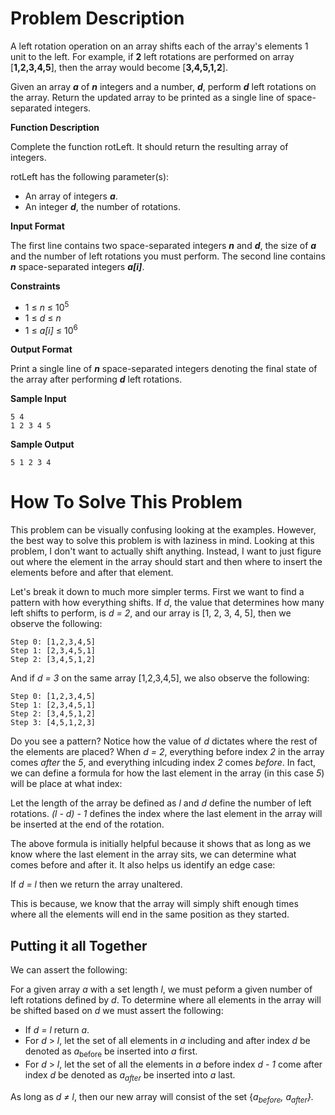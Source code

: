 # Problem Description
A left rotation operation on an array shifts each of the array's elements 1 unit to the left. For example, if <b>2</b> left rotations are performed on array [<b>1,2,3,4,5</b>], then the array would become [<b>3,4,5,1,2</b>].

Given an array <i><b>a</b></i> of <i><b>n</b></i> integers and a number, <i><b>d</b></i>, perform <i><b>d</b></i> left rotations on the array. Return the updated array to be printed as a single line of space-separated integers.

<b>Function Description</b>

Complete the function rotLeft. It should return the resulting array of integers.

rotLeft has the following parameter(s):

- An array of integers <i><b>a</b></i>.
- An integer <i><b>d</b></i>, the number of rotations.

<b>Input Format</b>

The first line contains two space-separated integers <i><b>n</b></i> and <i><b>d</b></i>, the size of <i><b>a</b></i> and the number of left rotations you must perform. The second line contains <i><b>n</b></i> space-separated integers <i><b>a[i]</b></i>.

<b>Constraints</b>

- 1 &leq; <i>n</i> &leq; 10<sup>5</sup>
- 1 &leq; <i>d</i> &leq; <i>n</i>
- 1 &leq; <i>a[i]</i> &leq; 10<sup>6</sup>

<b>Output Format</b>

Print a single line of <i><b>n</b></i> space-separated integers denoting the final state of the array after performing <i><b>d</b></i> left rotations.

<b>Sample Input</b>

    5 4
    1 2 3 4 5

<b>Sample Output</b>

    5 1 2 3 4

# How To Solve This Problem
This problem can be visually confusing looking at the examples. However, the best way to solve this problem is with laziness in mind. Looking at this problem, I don't want to actually shift anything. Instead, I want to just figure out where the element in the array should start and then where to insert the elements before and after that element.

Let's break it down to much more simpler terms. First we want to find a pattern with how everything shifts. If <i>d</i>, the value that determines how many left shifts to perform, is <i>d = 2</i>, and our array is [1, 2, 3, 4, 5], then we observe the following:

    Step 0: [1,2,3,4,5]
    Step 1: [2,3,4,5,1]
    Step 2: [3,4,5,1,2]

And if <i>d = 3</i> on the same array [1,2,3,4,5], we also observe the following:

    Step 0: [1,2,3,4,5]
    Step 1: [2,3,4,5,1]
    Step 2: [3,4,5,1,2]
    Step 3: [4,5,1,2,3]

Do you see a pattern? Notice how the value of <i>d</i> dictates where the rest of the elements are placed? When <i>d = 2</i>, everything before index <i>2</i> in the array comes <i>after</i> the <i>5</i>, and everything inlcuding index <i>2</i> comes <i>before</i>. In fact, we can define a formula for how the last element in the array (in this case <i>5</i>) will be place at what index:

Let the length of the array be defined as <i>l</i> and <i>d</i> define the number of left rotations. <i>(l - d) - 1</i> defines the index where the last element in the array will be inserted at the end of the rotation.

The above formula is initially helpful because it shows that as long as we know where the last element in the array sits, we can determine what comes before and after it. It also helps us identify an edge case:

If <i>d = l</i> then we return the array unaltered.

This is because, we know that the array will simply shift enough times where all the elements will end in the same position as they started.

## Putting it all Together
We can assert the following:

For a given array <i>a</i> with a set length <i>l</i>, we must peform a given number of left rotations defined by <i>d</i>. To determine where all elements in the array will be shifted based on <i>d</i> we must assert the following:

- If <i>d = l</i> return <i>a</i>.
- For <i>d</i> &gt; <i>l</i>, let the set of all elements in <i>a</i> including and after index <i>d</i> be denoted as <i>a</i><sub>before</sub> be inserted into <i>a</i> first.
- For <i>d</i> &gt; <i>l</i>, let the set of all the elements in <i>a</i> before index <i>d - 1</i> come after index <i>d</i> be denoted as <i>a<sub>after</sub></i> be inserted into <i>a</i> last.

As long as <i>d &ne; l</i>, then our new array will consist of the set {<i>a<sub>before</sub>, a<sub>after</sub>}.